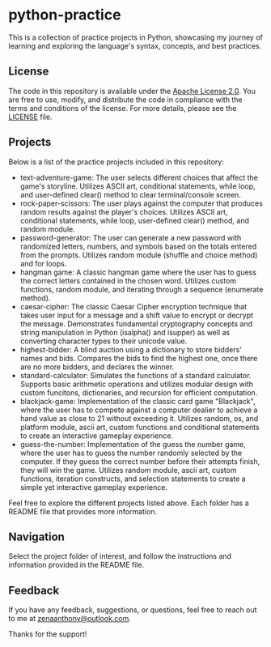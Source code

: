 # python-practice
This is a collection of practice projects in Python, showcasing my journey of learning and exploring the language's syntax, concepts, and best practices.

## License
The code in this repository is available under the [Apache License 2.0](LICENSE). You are free to use, modify, and distribute the code in compliance with the terms and conditions of the license. For more details, please see the [LICENSE](LICENSE) file.

## Projects
Below is a list of the practice projects included in this repository:
<ul>
  <li>
    text-adventure-game: The user selects different choices that affect the game's storyline. Utilizes ASCII art, conditional statements, while loop, and user-defined clear() method to clear terminal/console screen.
  </li>
  <li>
    rock-paper-scissors: The user plays against the computer that produces random results against the player's choices. Utilizes ASCII art, conditional statements, while loop, user-defined clear() method, and random module. 
  </li>
  <li>
    password-generator: The user can generate a new password with randomized letters, numbers, and symbols based on the totals entered from the prompts. Utilizes random module (shuffle and choice method) and for loops.
  </li>
  <li>
    hangman game: A classic hangman game where the user has to guess the correct letters contained in the chosen word. Utilizes custom functions, random module, and iterating through a sequence (enumerate method).
  </li>
  <li>
    caesar-cipher: The classic Caesar Cipher encryption technique that takes user input for a message and a shift value to encrypt or decrypt the message. Demonstrates fundamental cryptography concepts and string manipulation in Python (isalpha() and isupper) as well as converting character types to their unicode value.
  </li>
  <li>
    highest-bidder: A blind auction using a dictionary to store bidders' names and bids. Compares the bids to find the highest one, once there are no more bidders, and declares the winner.
  </li>
  <li>
    standard-calculator: Simulates the functions of a standard calculator. Supports basic arithmetic operations and utilizes modular design with custom funcitons, dictionaries, and recursion for efficient computation.
  </li>
  <li>
    blackjack-game: Implementation of the classic card game "Blackjack", where the user has to compete against a computer dealier to achieve a hand value as close to 21 without exceeding it. Utilizes random, os, and platform module, ascii art, custom functions and conditional statements to create an interactive gameplay experience.
  </li>
  <li>
    guess-the-number: Implementation of the guess the number game, where the user has to guess the number randomly selected by the computer. If they guess the correct number before their attempts finish, they will win the game. Utilizes random module, ascii art, custom functions, iteration constructs, and selection statements to create a simple yet interactive gameplay experience.
  </li>
</ul>

Feel free to explore the different projects listed above. Each folder has a README file that provides more information.

## Navigation
Select the project folder of interest, and follow the instructions and information provided in the README file.

## Feedback
If you have any feedback, suggestions, or questions, feel free to reach out to me at zenaanthony@outlook.com.

Thanks for the support!
